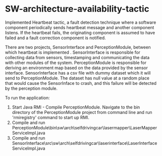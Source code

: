 # SW-architecture-availability-tactic

Implemented Heartbeat tactic, a fault detection technique where a software component periodically sends heartbeat message and another component listens. If the heartbeat fails, the originating component is assumed to have failed and a fault correction component is notified.

There are two projects, SensorInterface and PerceptionModule, between which heartbeat is implemented .
SensorInterface is responsible for collecting data from sensors, timestamping and communicating the data with other modules of the system.
PerceptionModule is responsible for deriving an environment map based on the data provided by the sensor interface.
SensorInterface has a csv file with dummy dataset which it will send to PerceptionModule. The dataset has null value at a random place that would cause the SensorInface to crash, and this failure will be detected by the perception module.

To run the application:
1. Start Java RMI - Compile PerceptionModule. Navigate to the bin directory of the PerceptionModule project from command line and run 'rmiregistry' command to start up RMI.
2. Compile and run PerceptionModule\bin\sw\arch\selfdrivingcar\lasermapper\LaserMapperServiceImpl.java
3. Compile and run SensorInterface\src\sw\arch\selfdrivingcar\laserinterface\LaserInterfaceServiceImpl.java
